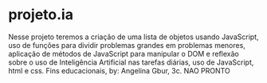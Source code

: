 # projeto.ia
Nesse projeto teremos a criação de uma lista de objetos usando JavaScript, uso de funções para dividir problemas grandes em problemas menores, aplicação de métodos de JavaScript para manipular o DOM e reflexão sobre o uso de Inteligência Artificial nas tarefas diárias, uso de JavaScript, html e css.
Fins educacionais, by: Angelina Gbur, 3c. NAO PRONTO
